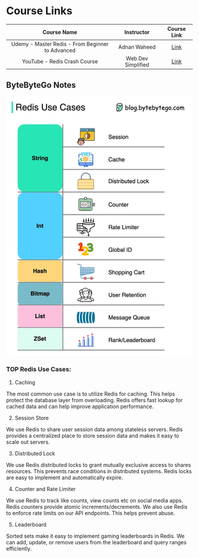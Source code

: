 # Course Links

|                   Course Name                    |     Instructor     |                                       Course Link                                       |
| :----------------------------------------------: | :----------------: | :-------------------------------------------------------------------------------------: |
| Udemy - Master Redis - From Beginner to Advanced |    Adnan Waheed    |                    [Link](https://www.udemy.com/course/masterredis/)                    |
|           YouTube - Redis Crash Course           | Web Dev Simplified | [Link](https://www.youtube.com/watch?v=jgpVdJB2sKQ&t=1293s&ab_channel=WebDevSimplified) |

## ByteByteGo Notes

<img src="./bytebytego.jpg" />

### TOP Redis Use Cases:

1. Caching

The most common use case is to utilize Redis for caching. This helps protect the database layer from overloading. Redis offers fast lookup for cached data and can help improve application performance.

2. Session Store

We use Redis to share user session data among stateless servers. Redis provides a centralized place to store session data and makes it easy to scale out servers.

3. Distributed Lock

We use Redis distributed locks to grant mutually exclusive access to shares resources. This prevents race conditions in distributed systems. Redis locks are easy to implement and automatically expire.

4. Counter and Rate Limiter

We use Redis to track like counts, view counts etc on social media apps. Redis counters provide atomic increments/decrements. We also use Redis to enforce rate limits on our API endpoints. This helps prevent abuse.

5. Leaderboard

Sorted sets make it easy to implement gaming leaderboards in Redis. We can add, update, or remove users from the leaderboard and query ranges efficiently.